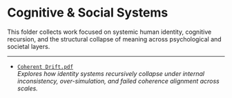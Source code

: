 # Cognitive & Social Systems

This folder collects work focused on systemic human identity, cognitive recursion, and the structural collapse of meaning across psychological and societal layers.

---

- [`Coherent Drift.pdf`](Coherent%20Drift.pdf)  
  *Explores how identity systems recursively collapse under internal inconsistency, over-simulation, and failed coherence alignment across scales.*
